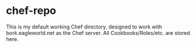 # chef-repo

This is my default working Chef directory, designed to work with bork.eagleworld.net as the Chef server. All Cookbooks/Roles/etc. are stored here.
